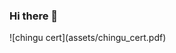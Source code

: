 ### Hi there 👋

<!--
**wu-coding/wu-coding** is a ✨ _special_ ✨ repository because its `README.md` (this file) appears on your GitHub profile.

Here are some ideas to get you started:

- 🔭 I’m currently working on ...


- 🌱 I’m currently learning ...
ReactJs
- 👯 I’m looking to collaborate on ...
Anything related to web or mobile development

-->![chingu cert](assets/chingu_cert.pdf)
